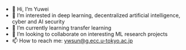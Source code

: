 - 👋 Hi, I’m Yuwei
- 👀 I’m interested in deep learning, decentralized artificial intelligence, cyber and AI security  
- 🌱 I’m currently learning transfer learning
- 💞️ I’m looking to collaborate on interesting ML research projects 
- 📫 How to reach me: ywsun@g.ecc.u-tokyo.ac.jp

<!---
yuweisunn/yuweisunn is a ✨ special ✨ repository because its `README.md` (this file) appears on your GitHub profile.
You can click the Preview link to take a look at your changes.
--->
